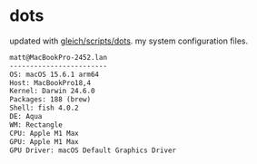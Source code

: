 # dots

updated with [gleich/scripts/dots](https://github.com/gleich/scripts/tree/main/dots). my system configuration files.

```txt
matt@MacBookPro-2452.lan 
------------------------ 
OS: macOS 15.6.1 arm64 
Host: MacBookPro18,4 
Kernel: Darwin 24.6.0 
Packages: 188 (brew) 
Shell: fish 4.0.2 
DE: Aqua 
WM: Rectangle 
CPU: Apple M1 Max 
GPU: Apple M1 Max 
GPU Driver: macOS Default Graphics Driver
```